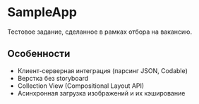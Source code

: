 # SampleApp
Тестовое задание, сделанное в рамках отбора на вакансию.

## Особенности
- Клиент-серверная интеграция (парсинг JSON, Codable)
- Верстка без storyboard
- Collection View (Compositional Layout API)
- Асинхронная загрузка изображений и их кэширование
